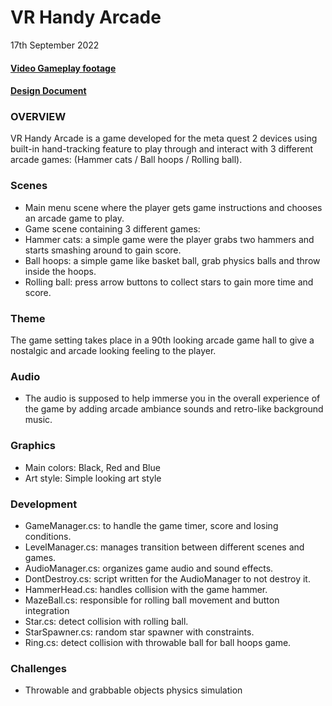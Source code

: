 # VR Handy Arcade
17th September 2022

#### [Video Gameplay footage](https://youtu.be/FwV8bzlUIWQ)
#### [Design Document](https://docs.google.com/document/d/1GDcy0lfLs6SOWtPmN9havzlEMm42HFnMlZ7Qgz4YTyo/edit?usp=sharing)

### OVERVIEW
VR Handy Arcade is a game developed for the meta quest 2 devices using built-in hand-tracking feature to play through and interact with 3 different arcade games:
(Hammer cats / Ball hoops / Rolling ball).

### Scenes
- Main menu scene where the player gets game instructions and chooses an arcade game to play.
- Game scene containing 3 different games:
- Hammer cats: a simple game were the player grabs two hammers and starts smashing around to gain score.
- Ball hoops: a simple game like basket ball, grab physics balls and throw inside the hoops. 
- Rolling ball: press arrow buttons to collect stars to gain more time and score.

### Theme
The game setting takes place in a 90th looking arcade game hall to give a nostalgic and arcade looking feeling to the player.

### Audio
- The audio is supposed to help immerse you in the overall experience of the game by adding arcade ambiance sounds and retro-like background music.

### Graphics
- Main colors: Black, Red and Blue
- Art style: Simple looking art style

### Development
- GameManager.cs: to handle the game timer, score and losing conditions.
- LevelManager.cs: manages transition between different scenes and games.
- AudioManager.cs: organizes game audio and sound effects.
- DontDestroy.cs: script written for the AudioManager to not destroy it.
- HammerHead.cs: handles collision with the game hammer.
- MazeBall.cs: responsible for rolling ball movement and button integration
- Star.cs: detect collision with rolling ball.
- StarSpawner.cs: random star spawner with constraints.
- Ring.cs: detect collision with throwable ball for ball hoops game.

### Challenges
- Throwable and grabbable objects physics simulation

